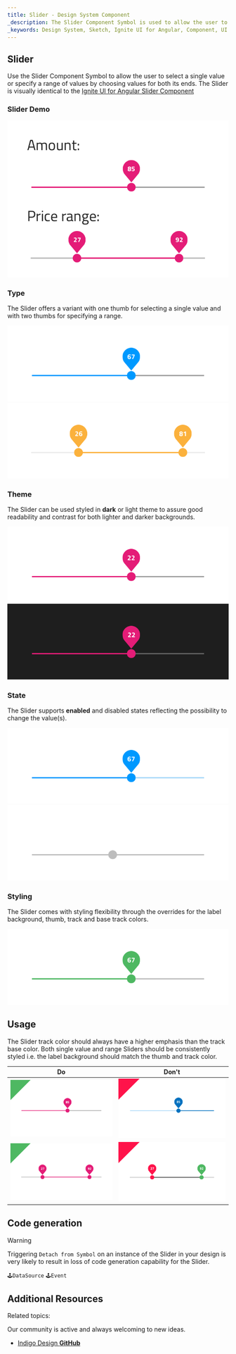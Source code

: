 ```yaml
---
title: Slider - Design System Component
_description: The Slider Component Symbol is used to allow the user to select a single value or a range. 
_keywords: Design System, Sketch, Ignite UI for Angular, Component, UI Library, Widgets
---
```


## Slider

Use the Slider Component Symbol to allow the user to select a single value or specify a range of values by choosing values for both its ends.
The Slider is visually identical to the [Ignite UI for Angular Slider Component](https://www.infragistics.com/products/ignite-ui-angular/angular/components/slider.html)

### Slider Demo

![](../images/slider_demo.png)

### Type

The Slider offers a variant with one thumb for selecting a single value and with two thumbs for specifying a range.

![](../images/slider_one-thumb.png)
![](../images/slider_two-thumb.png)

### Theme

The Slider can be used styled in **dark** or light theme to assure good readability and contrast for both lighter and darker backgrounds.

![](../images/slider_dark.png)
![](../images/slider_light.png)

### State

The Slider supports **enabled** and disabled states reflecting the possibility to change the value(s).

![](../images/slider_enabled.png)
![](../images/slider_disabled.png)

### Styling

The Slider comes with styling flexibility through the overrides for the label background, thumb, track and base track colors.

![](../images/slider_styling.png)

## Usage

The Slider track color should always have a higher emphasis than the track base color. Both single value and range Sliders should be consistently styled i.e. the label background should match the thumb and track color.

| Do                            | Don't                           |
| ----------------------------- | ------------------------------- |
| ![](../images/slider_do1.png) | ![](../images/slider_dont1.png) |
| ![](../images/slider_do2.png) | ![](../images/slider_dont2.png) |

## Code generation

> [!WARNING]
> Triggering `Detach from Symbol` on an instance of the Slider in your design is very likely to result in loss of code generation capability for the Slider.

`🕹️DataSource`
`🕹️Event`

## Additional Resources

Related topics:

Our community is active and always welcoming to new ideas.

- [Indigo Design **GitHub**](https://github.com/IgniteUI/design-system-docfx)
